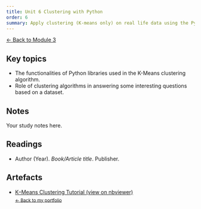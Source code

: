 ```yaml
---
title: Unit 6 Clustering with Python
order: 6
summary: Apply clustering (K-means only) on real life data using the Python libraries in scikit-learn.
---
```


[← Back to Module 3](./)

## Key topics
- The functionalities of Python libraries used in the K-Means clustering algorithm.
- Role of clustering algorithms in answering some interesting questions based on a dataset.

## Notes
Your study notes here.

## Readings
- Author (Year). *Book/Article title*. Publisher.

## Artefacts
- [K–Means Clustering Tutorial (view on nbviewer)](https://nbviewer.org/github/sarahethompson/eportfolio/blob/main/artefacts/module-3/unit-6-iris.ipynb)  
  <sub>[← Back to my portfolio](../..)</sub>
